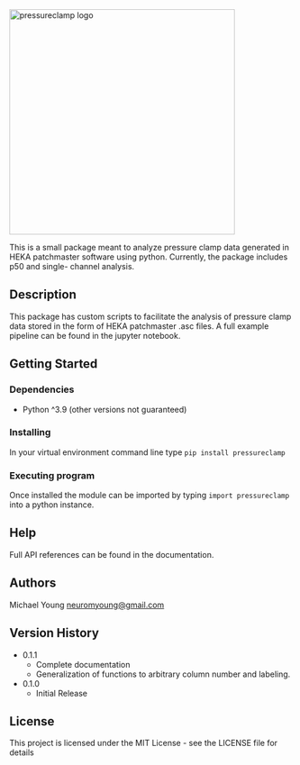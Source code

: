 <img src="https://github.com/neuro-myoung/pressureclamp/blob/eecdad49ea2ab935c27de9c0df7e95932e13f081/docs/source/imgs/logo.png" width="400" alt="pressureclamp logo">

This is a small package meant to analyze pressure clamp data generated in HEKA patchmaster software using python. Currently, the package includes p50 and single- channel analysis.

## Description

This package has custom scripts to facilitate the analysis of pressure clamp data stored in the form of HEKA patchmaster .asc files. A full example pipeline can be found in the jupyter notebook.

## Getting Started

### Dependencies

* Python ^3.9 (other versions not guaranteed)

### Installing

In your virtual environment command line type `pip install pressureclamp`

### Executing program

Once installed the module can be imported by typing `import pressureclamp` into a python instance.

## Help

Full API references can be found in the documentation.

## Authors

Michael Young
neuromyoung@gmail.com

## Version History

* 0.1.1
    * Complete documentation
    * Generalization of functions to arbitrary column number and labeling.
* 0.1.0
    * Initial Release

## License

This project is licensed under the MIT License - see the LICENSE file for details
